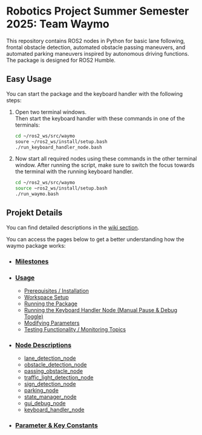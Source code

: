 # Robotics Project Summer Semester 2025: Team Waymo

This repository contains ROS2 nodes in Python for basic lane following, frontal obstacle detection, automated obstacle passing maneuvers, and automated parking maneuvers inspired by autonomous driving functions. The package is designed for ROS2 Humble.

## Easy Usage

You can start the package and the keyboard handler with the following steps:

1. Open two terminal windows.  
   Then start the keyboard handler with these commands in one of the terminals:

   ```bash
   cd ~/ros2_ws/src/waymo
   soure ~/ros2_ws/install/setup.bash
   ./run_keyboard_handler_node.bash
   ```
   
3. Now start all required nodes using these commands in the other terminal window.
   After running the script, make sure to switch the focus towards the terminal with the running keyboard handler.

   ```bash
   cd ~/ros2_ws/src/waymo
   source ~ros2_ws/install/setup.bash
   ./run_waymo.bash
   ```
## Projekt Details

You can find detailed descriptions in the [wiki section](https://github.com/Bigfire3/waymo/wiki).

You can access the pages below to get a better understanding how the waymo package works:

- ### [Milestones](https://github.com/Bigfire3/waymo/wiki/Project-Milestones)
- ### [Usage](https://github.com/Bigfire3/waymo/wiki/Usage)
  - [Prerequisites / Installation](https://github.com/Bigfire3/waymo/wiki/Usage#prerequisites--installation)
  - [Workspace Setup](https://github.com/Bigfire3/waymo/wiki/Usage#workspace-setup)
  - [Running the Package](https://github.com/Bigfire3/waymo/wiki/Usage#running-the-package)
  - [Running the Keyboard Handler Node (Manual Pause & Debug Toggle)](https://github.com/Bigfire3/waymo/wiki/Usage#running-the-keyboard-handler-node-manual-pause--debug-toggle)
  - [Modifying Parameters](https://github.com/Bigfire3/waymo/wiki/Usage#modifying-parameters)
  - [Testing Functionality / Monitoring Topics](https://github.com/Bigfire3/waymo/wiki/Usage#testing-functionality--monitoring-topics)
- ### [Node Descriptions](https://github.com/Bigfire3/waymo/wiki/Node-Descriptions)
  - [lane_detection_node](https://github.com/Bigfire3/waymo/wiki/Node-Descriptions#lane_detection_node-view-code)
  - [obstacle_detection_node](https://github.com/Bigfire3/waymo/wiki/Node-Descriptions#obstacle_detection_node-view-code)
  - [passing_obstacle_node](https://github.com/Bigfire3/waymo/wiki/Node-Descriptions#passing_obstacle_node-view-code)
  - [traffic_light_detection_node](https://github.com/Bigfire3/waymo/wiki/Node-Descriptions#traffic_light_detection_node-view-code)
  - [sign_detection_node](https://github.com/Bigfire3/waymo/wiki/Node-Descriptions#sign_detection_node-view-code)
  - [parking_node](https://github.com/Bigfire3/waymo/wiki/Node-Descriptions#parking_node-view-code)
  - [state_manager_node](https://github.com/Bigfire3/waymo/wiki/Node-Descriptions#state_manager_node-view-code)
  - [gui_debug_node](https://github.com/Bigfire3/waymo/wiki/Node-Descriptions#gui_debug_node-view-code)
  - [keyboard_handler_node](https://github.com/Bigfire3/waymo/wiki/Node-Descriptions#keyboard_handler_nodeview-code)
- ### [Parameter & Key Constants](https://github.com/Bigfire3/waymo/wiki/Parameter-&-Key-Constants)
